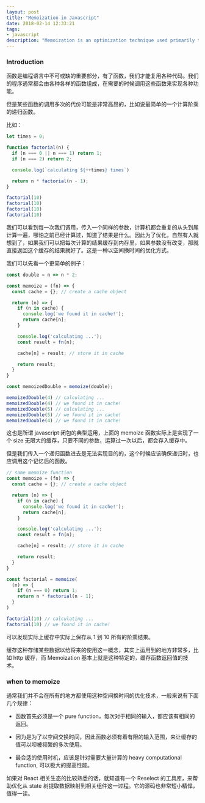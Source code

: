 ```yaml
---
layout: post
title: "Memoization in Javascript"
date: 2018-02-14 12:33:21
tags:
- javascript
description: "Memoization is an optimization technique used primarily to speed up computer programs by storing the results of expensive function calls and returning the cached result when the same inputs occur again. "
---
```


### Introduction

函数是编程语言中不可或缺的重要部分，有了函数，我们才能复用各种代码。我们的程序通常都会由各种各样的函数组成，在需要的时候调用这些函数来实现各种功能。

但是某些函数的调用多次的代价可能是非常高昂的，比如说最简单的一个计算阶乘的递归函数。

比如：

```js
let times = 0;

function factorial(n) {
  if (n === 0 || n === 1) return 1;
  if (n === 2) return 2;

  console.log(`calculating ${++times} times`)

  return n * factorial(n - 1);
}

factorial(10)
factorial(10)
factorial(10)
factorial(10)
```

我们可以看到每一次我们调用，传入一个同样的参数，计算机都会重复的从头到尾计算一遍，哪怕之前已经计算过，知道了结果是什么。因此为了优化，自然有人就想到了，如果我们可以把每次计算的结果缓存到内存里，如果参数没有改变，那就直接返回这个缓存的结果就好了。这是一种以空间换时间的优化方式。

我们可以先看一个更简单的例子：

```js
const double = n => n * 2;

const memoize = (fn) => {
  const cache = {}; // create a cache object

  return (n) => {
    if (n in cache) {
      console.log('we found it in cache!');
      return cache[n];
    }

    console.log('calculating ...');
    const result = fn(n);

    cache[n] = result; // store it in cache

    return result;
  }
}

const memoizedDouble = memoize(double);

memoizedDouble(4) // calculating ...
memoizedDouble(4) // we found it in cache!
memoizedDouble(5) // calculating ...
memoizedDouble(5) // we found it in cache!
memoizedDouble(4) // we found it in cache!
```

这也是所谓 javascript 闭包的典型运用，上面的 memoize 函数实际上是实现了一个 size 无限大的缓存，只要不同的参数，运算过一次以后，都会存入缓存中。

但是我们传入一个递归函数进去是无法实现目的的，这个时候应该确保递归时，也应调用这个记忆后的函数。

```js
// same memoize function
const memoize = (fn) => {
  const cache = {}; // create a cache object

  return (n) => {
    if (n in cache) {
      console.log('we found it in cache!');
      return cache[n];
    }

    console.log('calculating ...');
    const result = fn(n);

    cache[n] = result; // store it in cache

    return result;
  }
}

const factorial = memoize(
  (n) => {
    if (n === 0) return 1;
    return n * factorial(n - 1);
  }
)

factorial(10) // calculating ... 
factorial(10) // we found it in cache!
```

可以发现实际上缓存中实际上保存从 1 到 10 所有的阶乘结果。

缓存这种存储某些数据以给将来的使用这一概念，其实上运用到的地方非常多，比如 http 缓存，而 Memoization 基本上就是这种特定的，缓存函数返回值的技术。

### when to memoize

通常我们并不会在所有的地方都使用这种空间换时间的优化技术，一般来说有下面几个规律：

- 函数首先必须是一个 pure function，每次对于相同的输入，都应该有相同的返回。

- 因为是为了以空间交换时间，因此函数必须有着有限的输入范围，来让缓存的值可以呗被频繁的多次使用。

- 最合适的使用时机，应该是针对需要大量计算的 heavy computational function, 可以极大的提高性能。

如果对 React 相关生态的比较熟悉的话，就知道有一个 Reselect 的工具库，来帮助优化从 state 树提取数据映射到相关组件这一过程。它的源码也非常短小精悍，值得一读。
